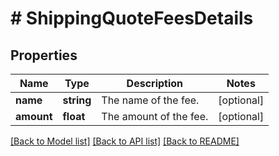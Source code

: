 # # ShippingQuoteFeesDetails

## Properties

Name | Type | Description | Notes
------------ | ------------- | ------------- | -------------
**name** | **string** | The name of the fee. | [optional]
**amount** | **float** | The amount of the fee. | [optional]

[[Back to Model list]](../../README.md#models) [[Back to API list]](../../README.md#endpoints) [[Back to README]](../../README.md)
